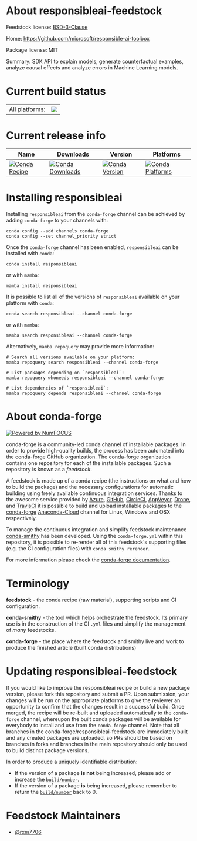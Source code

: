 About responsibleai-feedstock
=============================

Feedstock license: [BSD-3-Clause](https://github.com/conda-forge/responsibleai-feedstock/blob/main/LICENSE.txt)

Home: https://github.com/microsoft/responsible-ai-toolbox

Package license: MIT

Summary: SDK API to explain models, generate counterfactual examples, analyze causal effects and analyze errors in Machine Learning models.

Current build status
====================


<table><tr><td>All platforms:</td>
    <td>
      <a href="https://dev.azure.com/conda-forge/feedstock-builds/_build/latest?definitionId=19574&branchName=main">
        <img src="https://dev.azure.com/conda-forge/feedstock-builds/_apis/build/status/responsibleai-feedstock?branchName=main">
      </a>
    </td>
  </tr>
</table>

Current release info
====================

| Name | Downloads | Version | Platforms |
| --- | --- | --- | --- |
| [![Conda Recipe](https://img.shields.io/badge/recipe-responsibleai-green.svg)](https://anaconda.org/conda-forge/responsibleai) | [![Conda Downloads](https://img.shields.io/conda/dn/conda-forge/responsibleai.svg)](https://anaconda.org/conda-forge/responsibleai) | [![Conda Version](https://img.shields.io/conda/vn/conda-forge/responsibleai.svg)](https://anaconda.org/conda-forge/responsibleai) | [![Conda Platforms](https://img.shields.io/conda/pn/conda-forge/responsibleai.svg)](https://anaconda.org/conda-forge/responsibleai) |

Installing responsibleai
========================

Installing `responsibleai` from the `conda-forge` channel can be achieved by adding `conda-forge` to your channels with:

```
conda config --add channels conda-forge
conda config --set channel_priority strict
```

Once the `conda-forge` channel has been enabled, `responsibleai` can be installed with `conda`:

```
conda install responsibleai
```

or with `mamba`:

```
mamba install responsibleai
```

It is possible to list all of the versions of `responsibleai` available on your platform with `conda`:

```
conda search responsibleai --channel conda-forge
```

or with `mamba`:

```
mamba search responsibleai --channel conda-forge
```

Alternatively, `mamba repoquery` may provide more information:

```
# Search all versions available on your platform:
mamba repoquery search responsibleai --channel conda-forge

# List packages depending on `responsibleai`:
mamba repoquery whoneeds responsibleai --channel conda-forge

# List dependencies of `responsibleai`:
mamba repoquery depends responsibleai --channel conda-forge
```


About conda-forge
=================

[![Powered by
NumFOCUS](https://img.shields.io/badge/powered%20by-NumFOCUS-orange.svg?style=flat&colorA=E1523D&colorB=007D8A)](https://numfocus.org)

conda-forge is a community-led conda channel of installable packages.
In order to provide high-quality builds, the process has been automated into the
conda-forge GitHub organization. The conda-forge organization contains one repository
for each of the installable packages. Such a repository is known as a *feedstock*.

A feedstock is made up of a conda recipe (the instructions on what and how to build
the package) and the necessary configurations for automatic building using freely
available continuous integration services. Thanks to the awesome service provided by
[Azure](https://azure.microsoft.com/en-us/services/devops/), [GitHub](https://github.com/),
[CircleCI](https://circleci.com/), [AppVeyor](https://www.appveyor.com/),
[Drone](https://cloud.drone.io/welcome), and [TravisCI](https://travis-ci.com/)
it is possible to build and upload installable packages to the
[conda-forge](https://anaconda.org/conda-forge) [Anaconda-Cloud](https://anaconda.org/)
channel for Linux, Windows and OSX respectively.

To manage the continuous integration and simplify feedstock maintenance
[conda-smithy](https://github.com/conda-forge/conda-smithy) has been developed.
Using the ``conda-forge.yml`` within this repository, it is possible to re-render all of
this feedstock's supporting files (e.g. the CI configuration files) with ``conda smithy rerender``.

For more information please check the [conda-forge documentation](https://conda-forge.org/docs/).

Terminology
===========

**feedstock** - the conda recipe (raw material), supporting scripts and CI configuration.

**conda-smithy** - the tool which helps orchestrate the feedstock.
                   Its primary use is in the construction of the CI ``.yml`` files
                   and simplify the management of *many* feedstocks.

**conda-forge** - the place where the feedstock and smithy live and work to
                  produce the finished article (built conda distributions)


Updating responsibleai-feedstock
================================

If you would like to improve the responsibleai recipe or build a new
package version, please fork this repository and submit a PR. Upon submission,
your changes will be run on the appropriate platforms to give the reviewer an
opportunity to confirm that the changes result in a successful build. Once
merged, the recipe will be re-built and uploaded automatically to the
`conda-forge` channel, whereupon the built conda packages will be available for
everybody to install and use from the `conda-forge` channel.
Note that all branches in the conda-forge/responsibleai-feedstock are
immediately built and any created packages are uploaded, so PRs should be based
on branches in forks and branches in the main repository should only be used to
build distinct package versions.

In order to produce a uniquely identifiable distribution:
 * If the version of a package **is not** being increased, please add or increase
   the [``build/number``](https://docs.conda.io/projects/conda-build/en/latest/resources/define-metadata.html#build-number-and-string).
 * If the version of a package **is** being increased, please remember to return
   the [``build/number``](https://docs.conda.io/projects/conda-build/en/latest/resources/define-metadata.html#build-number-and-string)
   back to 0.

Feedstock Maintainers
=====================

* [@rxm7706](https://github.com/rxm7706/)

